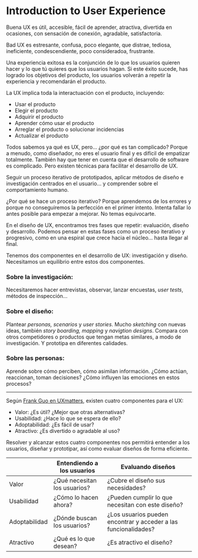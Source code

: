 # Introduction to User Experience

Buena UX es útil, accesible, fácil de aprender, atractiva, divertida en ocasiones, con sensación de conexión, agradable, satisfactoria.

Bad UX es estresante, confusa, poco elegante, que distrae, tediosa, ineficiente, condescendiente, poco consideradoa, frustrante.

Una experiencia exitosa es la conjunción de lo que los usuarios quieren hacer y lo que tú quieres que los usuarios hagan. Si este éxito sucede, has logrado los objetivos del producto, los usuarios volverán a repetir la experiencia y recomendarán el producto.

La UX implica toda la interactuación con el producto, incluyendo:

* Usar el producto
* Elegir el producto
* Adquirir el producto
* Aprender cómo usar el producto
* Arreglar el producto o solucionar incidencias
* Actualizar el producto

Todos sabemos ya qué es UX, pero... ¿por qué es tan complicado? Porque a menudo, como diseñador, no eres el usuario final y es difícil de empatizar totalmente. También hay que tener en cuenta que el desarrollo de software es complicado. Pero existen técnicas para facilitar el desarrollo de UX.

Seguir un proceso iterativo de prototipados, aplicar métodos de diseño e investigación centrados en el usuario... y comprender sobre el comportamiento humano.

¿Por qué se hace un proceso iterativo? Porque aprendemos de los errores y porque no conseguiremos la perfección en el primer intento. Intenta fallar lo antes posible para empezar a mejorar. No temas equivocarte.

En el diseño de UX, encontramos tres fases que repetir: evaluación, diseño y desarrollo. Podemos pensar en estas fases como un proceso iterativo y progresivo, como en una espiral que crece hacia el núcleo... hasta llegar al final.

Tenemos dos componentes en el desarrollo de UX: investigación y diseño. Necesitamos un equilibrio entre estos dos componentes.

### Sobre la investigación:

Necesitaremos hacer entrevistas, observar, lanzar encuestas, _user tests_, métodos de inspección...

### Sobre el diseño:

Plantear _personas, scenarios_ y _user stories_. Mucho _sketching_ con nuevas ideas, también _story boarding, mapping_ y _navigtion designs_. Compara con otros competidores o productos que tengan metas similares, a modo de investigación. Y prototipa en diferentes calidades.

### Sobre las personas:

Aprende sobre cómo perciben, cómo asimilan información. ¿Cómo actúan, reaccionan, toman decisiones? ¿Cómo influyen las emociones en estos procesos?

---

Según [Frank Guo en UXmatters](http://www.uxmatters.com/authors/archives/2009/10/frank_guo.php), existen cuatro componentes para el UX:

* Valor: ¿Es útil? ¿Mejor que otras alternativas?
* Usabilidad: ¿Hace lo que se espera de ello?
* Adoptabilidad: ¿Es fácil de usar?
* Atractivo: ¿Es divertido o agradable al uso?

Resolver y alcanzar estos cuatro componentes nos permitirá entender a los usuarios, diseñar y prototipar, así como evaluar diseños de forma eficiente.

|    | Entendiendo a los usuarios | Evaluando diseños |
| ------------- |-------------| -----|
|  Valor | ¿Qué necesitan los usuarios? | ¿Cubre el diseño sus necesidades? |
| Usabilidad | ¿Cómo lo hacen ahora? | ¿Pueden cumplir lo que necesitan con este diseño?   |
| Adoptabilidad | ¿Dónde buscan los usuarios? | ¿Los usuarios pueden encontrar y acceder a las funcionalidades?   |
| Atractivo | ¿Qué es lo que desean? | ¿Es atractivo el diseño?  |
